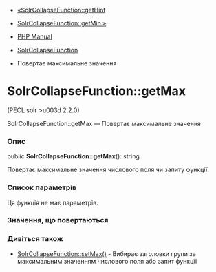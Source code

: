 - [«SolrCollapseFunction::getHint](solrcollapsefunction.gethint.md)
- [SolrCollapseFunction::getMin »](solrcollapsefunction.getmin.md)

- [PHP Manual](index.md)
- [SolrCollapseFunction](class.solrcollapsefunction.md)
- Повертає максимальне значення

# SolrCollapseFunction::getMax

(PECL solr \>u003d 2.2.0)

SolrCollapseFunction::getMax — Повертає максимальне значення

### Опис

public **SolrCollapseFunction::getMax**(): string

Повертає максимальне значення числового поля чи запиту функції.

### Список параметрів

Ця функція не має параметрів.

### Значення, що повертаються

### Дивіться також

- [SolrCollapseFunction::setMax()](solrcollapsefunction.setmax.md) -
Вибирає заголовки групи за максимальним значенням числового поля
або запит функції
